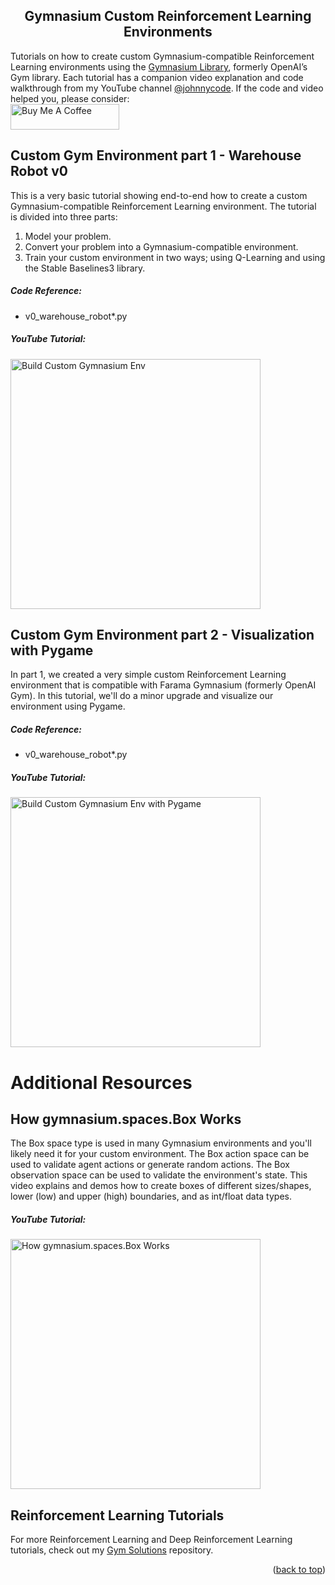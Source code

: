 <a name="readme-top"></a>

<h2 align="center">Gymnasium Custom Reinforcement Learning Environments</h2>

Tutorials on how to create custom Gymnasium-compatible Reinforcement Learning environments using the [Gymnasium Library](https://gymnasium.farama.org/), formerly OpenAI’s Gym library. Each tutorial has a companion video explanation and code walkthrough from my YouTube channel [@johnnycode](https://www.youtube.com/@johnnycode). If the code and video helped you, please consider:  
<a href='https://www.buymeacoffee.com/johnnycode'><img src="https://cdn.buymeacoffee.com/buttons/default-blue.png" alt="Buy Me A Coffee" height="41" width="174"></a>

## Custom Gym Environment part 1 - Warehouse Robot v0
This is a very basic tutorial showing end-to-end how to create a custom Gymnasium-compatible Reinforcement Learning environment. The tutorial is divided into three parts:
1. Model your problem.
2. Convert your problem into a Gymnasium-compatible environment.
3. Train your custom environment in two ways; using Q-Learning and using the Stable Baselines3 library. 

##### Code Reference:
* v0_warehouse_robot*.py

##### YouTube Tutorial:
<a href='https://youtu.be/AoGRjPt-vms'><img src='https://img.youtube.com/vi/AoGRjPt-vms/0.jpg' width='400' alt='Build Custom Gymnasium Env'/></a>


## Custom Gym Environment part 2 - Visualization with Pygame
In part 1, we created a very simple custom Reinforcement Learning environment that is compatible with Farama Gymnasium (formerly OpenAI Gym). In this tutorial, we'll do a minor upgrade and visualize our environment using Pygame.

##### Code Reference:
* v0_warehouse_robot*.py

##### YouTube Tutorial:
<a href='https://youtu.be/9t64PFO7hr0'><img src='https://img.youtube.com/vi/9t64PFO7hr0/0.jpg' width='400' alt='Build Custom Gymnasium Env with Pygame'/></a>



# Additional Resources

## How gymnasium.spaces.Box Works
The Box space type is used in many Gymnasium environments and you'll likely need it for your custom environment. The Box action space can be used to validate agent actions or generate random actions. The Box observation space can be used to validate the environment's state. This video explains and demos how to create boxes of different sizes/shapes, lower (low) and upper (high) boundaries, and as int/float data types.

##### YouTube Tutorial:
<a href='https://youtu.be/hI7UDemXVsk'><img src='https://img.youtube.com/vi/hI7UDemXVsk/0.jpg' width='400' alt='How gymnasium.spaces.Box Works'/></a>

## Reinforcement Learning Tutorials
For more Reinforcement Learning and Deep Reinforcement Learning tutorials, check out my
[Gym Solutions](https://github.com/johnnycode8/gym_solutions) repository.

<p align="right">(<a href="#readme-top">back to top</a>)</p>
